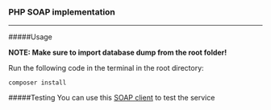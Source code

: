 ### PHP SOAP implementation
___
#####Usage

**NOTE: Make sure to import database dump from the root folder!**

Run the following code in the terminal in the root directory:

	composer install

#####Testing
You can use this [SOAP client](https://github.com/alphasider/ewallet-client "SOAP client") to test the service